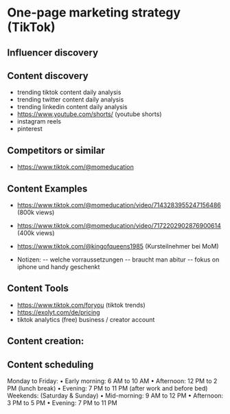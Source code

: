 # One-page marketing strategy (TikTok)


## Influencer discovery


## Content discovery

- trending tiktok content daily analysis
- trending twitter content daily analysis
- trending linkedin content daily analysis
- https://www.youtube.com/shorts/ (youtube shorts)
- instagram reels
- pinterest


## Competitors or similar
- https://www.tiktok.com/@momeducation


## Content Examples

- https://www.tiktok.com/@momeducation/video/7143283955247156486 (800k views)
- https://www.tiktok.com/@momeducation/video/7172202902876900614 (400k views)
- https://www.tiktok.com/@kingofqueens1985 (Kursteilnehmer bei MoM)

- Notizen:
-- welche vorraussetzungen
-- braucht man abitur
-- fokus on iphone und handy geschenkt


## Content Tools
- https://www.tiktok.com/foryou (tiktok trends)
- https://exolyt.com/de/pricing 
- tiktok analytics (free) business / creator account

## Content creation: 


## Content scheduling

Monday to Friday:
    • Early morning: 6 AM to 10 AM
    • Afternoon: 12 PM to 2 PM (lunch break)
    • Evening: 7 PM to 11 PM (after work and before bed)
Weekends: (Saturday & Sunday)
    • Mid-morning: 9 AM to 12 PM
    • Afternoon: 3 PM to 5 PM
    • Evening: 7 PM to 11 PM
